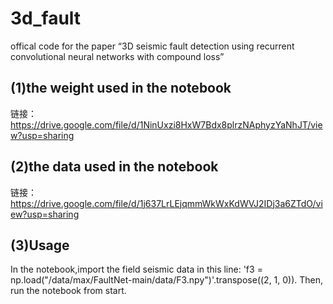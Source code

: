 # 3d_fault
offical code for the paper “3D seismic fault detection using recurrent convolutional neural networks with compound loss”
## (1)the weight used in the notebook
链接：https://drive.google.com/file/d/1NinUxzi8HxW7Bdx8plrzNAphyzYaNhJT/view?usp=sharing 
## (2)the data used in the notebook
链接：https://drive.google.com/file/d/1j637LrLEjqmmWkWxKdWVJ2IDj3a6ZTdO/view?usp=sharing
## (3)Usage
In the notebook,import the field seismic data in this line: 'f3 = np.load("/data/max/FaultNet-main/data/F3.npy")'.transpose((2, 1, 0)).
Then, run the notebook from start.
